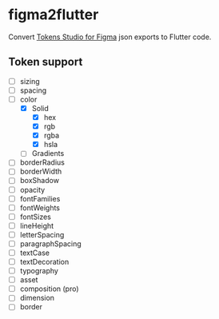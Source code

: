 
# figma2flutter

Convert [Tokens Studio for Figma]() json exports to Flutter code.

## Token support

- [ ] sizing
- [ ] spacing
- [ ] color
  - [x] Solid
    - [x] hex
    - [x] rgb 
    - [x] rgba
    - [x] hsla
  - [ ] Gradients
- [ ] borderRadius
- [ ] borderWidth
- [ ] boxShadow
- [ ] opacity
- [ ] fontFamilies
- [ ] fontWeights
- [ ] fontSizes
- [ ] lineHeight
- [ ] letterSpacing
- [ ] paragraphSpacing
- [ ] textCase
- [ ] textDecoration
- [ ] typography
- [ ] asset
- [ ] composition (pro)
- [ ] dimension
- [ ] border
